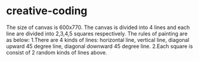 # creative-coding
The size of canvas is 600x770.
The canvas is divided into 4 lines and each line are divided into 2,3,4,5 squares respectively.
The rules of painting are as below:
  1.There are 4 kinds of lines: horizontal line, vertical line, diagonal upward 45 degree line, diagonal downward 45 degree line.
  2.Each square is consist of 2 random kinds of lines above.
